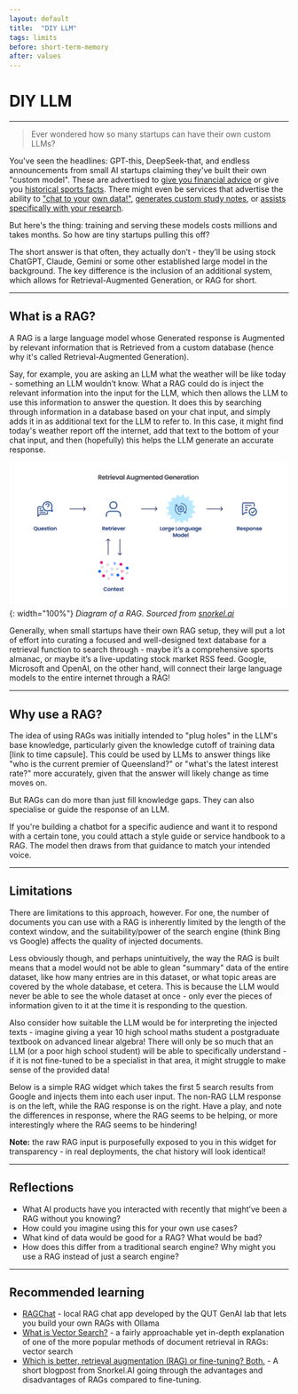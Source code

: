 ```yaml
---
layout: default
title:  "DIY LLM" 
tags: limits
before: short-term-memory
after: values
---
```


# **DIY LLM**

---

> Ever wondered how so many startups can have their own custom LLMs?

You've seen the headlines: GPT-this, DeepSeek-that, and endless announcements from small AI startups claiming they've built their own "custom model". These are advertised to [give you financial advice](https://financegpt.uk/) or give you [historical sports facts](https://www.yeschat.ai/gpts-9t55R1psKYC-Sports-GPT). There might even be services that advertise the ability to ["chat to your](https://customgpt.ai/build-a-custom-ai-chatbot-using-your-own-data/) [own data!"](https://www.lettria.com/platform-stories/lettria-private-gpt), [generates custom study notes](https://knowt.com/ai-pdf-summarizer), or [assists specifically with your research](https://paperguide.ai/research-paper-summarizer/). 

But here's the thing: training and serving these models costs millions and takes months. So how are tiny startups pulling this off?

The short answer is that often, they actually don’t - they’ll be using stock ChatGPT, Claude, Gemini or some other established large model in the background. The key difference is the inclusion of an additional system, which allows for Retrieval-Augmented Generation, or RAG for short.

---

## **What is a RAG?**
A RAG is a large language model whose Generated response is Augmented by relevant information that is Retrieved from a custom database (hence why it's called Retrieval-Augmented Generation). 
 
Say, for example, you are asking an LLM what the weather will be like today - something an LLM wouldn’t know. What a RAG could do is inject the relevant information into the input for the LLM, which then allows the LLM to use this information to answer the question. It does this by searching through information in a database based on your chat input, and simply adds it in as additional text for the LLM to refer to. In this case, it might find today's weather report off the internet, add that text to the bottom of your chat input, and then (hopefully) this helps the LLM generate an accurate response.

![Diagram of a RAG. Sourced from [snorkel.ai](https://snorkel.ai/blog/which-is-better-retrieval-augmentation-rag-or-fine-tuning-both/)](/assets/img/RAG.png){: width="100%"}
*Diagram of a RAG. Sourced from [snorkel.ai](https://snorkel.ai/blog/which-is-better-retrieval-augmentation-rag-or-fine-tuning-both/)*

Generally, when small startups have their own RAG setup, they will put a lot of effort into curating a focused and well-designed text database for a retrieval function to search through - maybe it’s a comprehensive sports almanac, or maybe it’s a live-updating stock market RSS feed. Google, Microsoft and OpenAI, on the other hand, will connect their large language models to the entire internet through a RAG!

---

## **Why use a RAG?**
The idea of using RAGs was initially intended to "plug holes" in the LLM's base knowledge, particularly given the knowledge cutoff of training data [link to time capsule]. This could be used by LLMs to answer things like "who is the current premier of Queensland?" or "what's the latest interest rate?" more accurately, given that the answer will likely change as time moves on.

But RAGs can do more than just fill knowledge gaps. They can also specialise or guide the response of an LLM.

If you're building a chatbot for a specific audience and want it to respond with a certain tone, you could attach a style guide or service handbook to a RAG. The model then draws from that guidance to match your intended voice.

---
 
## **Limitations**
There are limitations to this approach, however. For one, the number of documents you can use with a RAG is inherently limited by the length of the context window, and the suitability/power of the search engine (think Bing vs Google) affects the quality of injected documents. 

Less obviously though, and perhaps unintuitively, the way the RAG is built means that a model would not be able to glean "summary" data of the entire dataset, like how many entries are in this dataset, or what topic areas are covered by the whole database, et cetera. This is because the LLM would never be able to see the whole dataset at once - only ever the pieces of information given to it at the time it is responding to the question.
 
Also consider how suitable the LLM would be for interpreting the injected texts - imagine giving a year 10 high school maths student a postgraduate textbook on advanced linear algebra! There will only be so much that an LLM (or a poor high school student) will be able to specifically understand - if it is not fine-tuned to be a specialist in that area, it might struggle to make sense of the provided data!

Below is a simple RAG widget which takes the first 5 search results from Google and injects them into each user input. The non-RAG LLM response is on the left, while the RAG response is on the right. Have a play, and note the differences in response, where the RAG seems to be helping, or more interestingly where the RAG seems to be hindering!

<script
	type="module"
	src="https://gradio.s3-us-west-2.amazonaws.com/5.23.3/gradio.js"
></script>

<gradio-app src="https://willsh1997-widget-rag.hf.space"></gradio-app>
**Note:** the raw RAG input is purposefully exposed to you in this widget for transparency - in real deployments, the chat history will look identical!

---

## **Reflections**
* What AI products have you interacted with recently that might’ve been a RAG without you knowing?
* How could you imagine using this for your own use cases?
* What kind of data would be good for a RAG? What would be bad?
* How does this differ from a traditional search engine? Why might you use a RAG instead of just a search engine?

---

## **Recommended learning**
* [RAGChat](https://github.com/QUT-GenAI-Lab/local_rag_workshop) - local RAG chat app developed by the QUT GenAI lab that lets you build your own RAGs with Ollama
* [What is Vector Search?](https://www.ibm.com/think/topics/vector-search#:~:text=Vector%20search%20is%20used%20in,not%20present%20in%20the%20documents.) - a fairly approachable yet in-depth explanation of one of the more popular methods of document retrieval in RAGs: vector search
* [Which is better, retrieval augmentation (RAG) or fine-tuning? Both.](https://snorkel.ai/blog/which-is-better-retrieval-augmentation-rag-or-fine-tuning-both/) - A short blogpost from Snorkel.AI going through the advantages and disadvantages of RAGs compared to fine-tuning.

